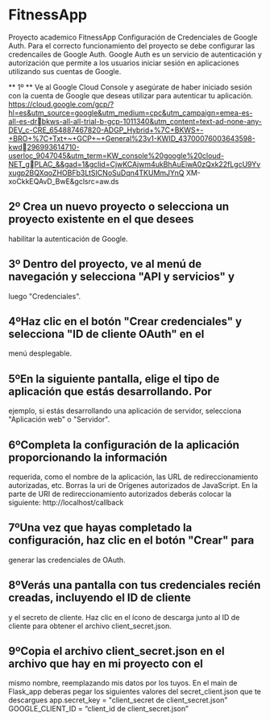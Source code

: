 # FitnessApp
Proyecto academico FitnessApp
Configuración de Credenciales de Google Auth.
Para el correcto funcionamiento del proyecto se debe configurar las credencailes de Google Auth. Google Auth es un servicio de autenticación y autorización que permite a los usuarios iniciar sesión en aplicaciones utilizando sus cuentas de Google.

** 1º ** Ve al Google Cloud Console y asegúrate de haber iniciado sesión con la cuenta de 
Google que deseas utilizar para autenticar tu aplicación.
https://cloud.google.com/gcp/?hl=es&utm_source=google&utm_medium=cpc&utm_campaign=emea-es-all-es-drbkws-all-all-trial-b-gcp-1011340&utm_content=text-ad-none-any-DEV_c-CRE_654887467820-ADGP_Hybrid+%7C+BKWS+-+BRO+%7C+Txt+~+GCP+~+General%23v1-KWID_43700076003643598-kwd296993614710-userloc_9047045&utm_term=KW_console%20google%20cloud-NET_gPLAC_&&gad=1&gclid=CjwKCAjwm4ukBhAuEiwA0zQxk22fLgcU9Yvxugp2BQXqoZHOBFb3LtSICNoSuDqn4TKUMmJYnQ
XM-xoCkkEQAvD_BwE&gclsrc=aw.ds

## 2º Crea un nuevo proyecto o selecciona un proyecto existente en el que desees 
habilitar la autenticación de Google.

## 3º Dentro del proyecto, ve al menú de navegación y selecciona "API y servicios" y 
luego "Credenciales".
## 4ºHaz clic en el botón "Crear credenciales" y selecciona "ID de cliente OAuth" en el 
menú desplegable.
## 5ºEn la siguiente pantalla, elige el tipo de aplicación que estás desarrollando. Por 
ejemplo, si estás desarrollando una aplicación de servidor, selecciona "Aplicación 
web" o "Servidor".

## 6ºCompleta la configuración de la aplicación proporcionando la información 
requerida, como el nombre de la aplicación, las URL de redireccionamiento 
autorizadas, etc.
Borras la uri de Orígenes autorizados de JavaScript.
En la parte de URI de redireccionamiento autorizados deberás colocar la siguiente:
http://localhost/callback

## 7ºUna vez que hayas completado la configuración, haz clic en el botón "Crear" para 
generar las credenciales de OAuth.
## 8ºVerás una pantalla con tus credenciales recién creadas, incluyendo el ID de cliente 
y el secreto de cliente. Haz clic en el ícono de descarga junto al ID de cliente para 
obtener el archivo client_secret.json.

## 9ºCopia el archivo client_secret.json en el archivo que hay en mi proyecto con el 
mismo nombre, reemplazando mis datos por los tuyos.
En el main de Flask_app deberas pegar los siguientes valores del secret_client.json 
que te descargues
app.secret_key = "client_secret de client_secret.json"
GOOGLE_CLIENT_ID = “client_id de client_secret.json”
